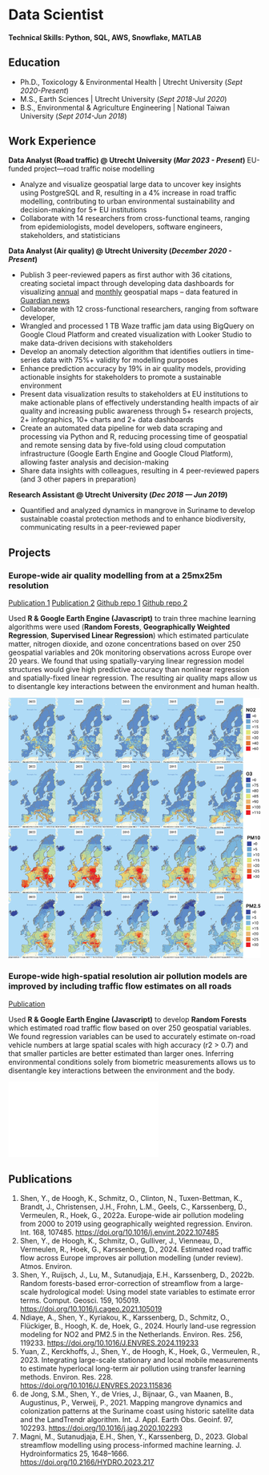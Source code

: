 # Data Scientist

#### Technical Skills: Python, SQL, AWS, Snowflake, MATLAB

## Education
- Ph.D., Toxicology & Environmental Health  | Utrecht University (_Sept 2020-Present_)								       		
- M.S., Earth Sciences	| Utrecht University (_Sept 2018-Jul 2020_)	 			        		
- B.S., Environmental & Agriculture Engineering | National Taiwan University (_Sept 2014-Jun 2018_)

## Work Experience
**Data Analyst (Road traffic) @ Utrecht University (_Mar 2023  - Present_)**
EU-funded project—road traffic noise modelling
- Analyze and visualize geospatial large data to uncover key insights using PostgreSQL and R, resulting in a 4% increase in road traffic modelling, contributing to urban environmental sustainability and decision-making for 5+ EU institutions
- Collaborate with 14 researchers from cross-functional teams, ranging from epidemiologists, model developers, software engineers, stakeholders, and statisticians



**Data Analyst (Air quality) @ Utrecht University (_December 2020 - Present_)**
-	Publish 3 peer-reviewed papers as first author with 36 citations, creating societal impact through developing data dashboards for visualizing [annual](https://youchenshenuu.users.earthengine.app/view/expanse-air-pollution-20-yr-maps) and [monthly](https://youchenshenuu.users.earthengine.app/view/expanse-monthly-average-air-pollution-maps) geospatial maps – data featured in [Guardian news](https://www.theguardian.com/environment/2023/sep/20/revealed-almost-everyone-in-europe-breathing-toxic-air)
-	Collaborate with 12 cross-functional researchers, ranging from software developer, 
-	Wrangled and processed 1 TB Waze traffic jam data using BigQuery on Google Cloud Platform and created visualization with Looker Studio to make data-driven decisions with stakeholders
-	Develop an anomaly detection algorithm that identifies outliers in time-series data with 75%+ validity for modelling purposes
-	Enhance prediction accuracy by 19% in air quality models, providing actionable insights for stakeholders to promote a sustainable environment
-	Present data visualization results to stakeholders at EU institutions to make actionable plans of effectively understanding health impacts of air quality and increasing public awareness through 5+ research projects, 2+ infographics, 10+ charts and 2+ data dashboards
-	Create an automated data pipeline for web data scraping and processing via Python and R, reducing processing time of geospatial and remote sensing data by five-fold using cloud computation infrastructure (Google Earth Engine and Google Cloud Platform), allowing faster analysis and decision-making
-	Share data insights with colleagues, resulting in 4 peer-reviewed papers (and 3 other papers in preparation)

**Research Assistant @ Utrecht University (_Dec 2018 — Jun 2019_)**
-	Quantified and analyzed dynamics in mangrove in Suriname to develop sustainable coastal protection methods and to enhance biodiversity, communicating results in a peer-reviewed paper

## Projects
### Europe-wide air quality modelling from at a 25mx25m resolution
[Publication 1](https://www.sciencedirect.com/science/article/pii/S0160412022004123#f0010)
[Publication 2](https://www.sciencedirect.com/science/article/pii/S0048969724006879)
[Github repo 1](https://github.com/co822ee/EXPANSE_algorithm)
[Github repo 2](https://github.com/co822ee/expanse_multiyear/)

Used **R & Google Earth Engine (Javascript)** to train three machine learning algorithms were used (**Random Forests**, **Geographically Weighted Regression**, **Supervised Linear Regression**) which estimated particulate matter, nitrogen dioxide, and ozone concentrations based on over 250 geospatial variables and 20k monitoring observations across Europe over 20 years. We found that using spatially-varying linear regression model structures would give high predictive accuracy than nonlinear regression and spatially-fixed linear regression. The resulting air quality maps allow us to disentangle key interactions between the environment and human health.


![Air quality maps](/assets/img/air-quality-maps.jpg)

### Europe-wide high-spatial resolution air pollution models are improved by including traffic flow estimates on all roads
[Publication](https://www.sciencedirect.com/science/article/pii/S1352231024003947)

Used **R & Google Earth Engine (Javascript)** to develop **Random Forests** which estimated road traffic flow based on over 250 geospatial variables. We found regression variables can be used to accurately estimate on-road vehicle numbers at large spatial scales with high accuracy (r2 > 0.7) and that smaller particles are better estimated than larger ones. Inferring environmental conditions solely from biometric measurements allows us to disentangle key interactions between the environment and the body.

![Bike Study](/assets/img/AtmosphericEnvironment-toc.pdf)

## Publications
1. Shen, Y., de Hoogh, K., Schmitz, O., Clinton, N., Tuxen-Bettman, K., Brandt, J., Christensen, J.H., Frohn, L.M., Geels, C., Karssenberg, D., Vermeulen, R., Hoek, G., 2022a. Europe-wide air pollution modeling from 2000 to 2019 using geographically weighted regression. Environ. Int. 168, 107485. https://doi.org/10.1016/j.envint.2022.107485
2. Shen, Y., de Hoogh, K., Schmitz, O., Gulliver, J., Vienneau, D., Vermeulen, R., Hoek, G., Karssenberg, D., 2024. Estimated road traffic flow across Europe improves air pollution modelling (under review). Atmos. Environ.
3. Shen, Y., Ruijsch, J., Lu, M., Sutanudjaja, E.H., Karssenberg, D., 2022b. Random forests-based error-correction of streamflow from a large-scale hydrological model: Using model state variables to estimate error terms. Comput. Geosci. 159, 105019. https://doi.org/10.1016/j.cageo.2021.105019
4. Ndiaye, A., Shen, Y., Kyriakou, K., Karssenberg, D., Schmitz, O., Flückiger, B., Hoogh, K. de, Hoek, G., 2024. Hourly land-use regression modeling for NO2 and PM2.5 in the Netherlands. Environ. Res. 256, 119233. https://doi.org/10.1016/J.ENVRES.2024.119233
5. Yuan, Z., Kerckhoffs, J., Shen, Y., de Hoogh, K., Hoek, G., Vermeulen, R., 2023. Integrating large-scale stationary and local mobile measurements to estimate hyperlocal long-term air pollution using transfer learning methods. Environ. Res. 228. https://doi.org/10.1016/J.ENVRES.2023.115836
6. de Jong, S.M., Shen, Y., de Vries, J., Bijnaar, G., van Maanen, B., Augustinus, P., Verweij, P., 2021. Mapping mangrove dynamics and colonization patterns at the Suriname coast using historic satellite data and the LandTrendr algorithm. Int. J. Appl. Earth Obs. Geoinf. 97, 102293. https://doi.org/10.1016/j.jag.2020.102293
7. Magni, M., Sutanudjaja, E.H., Shen, Y., Karssenberg, D., 2023. Global streamflow modelling using process-informed machine learning. J. Hydroinformatics 25, 1648–1666. https://doi.org/10.2166/HYDRO.2023.217


